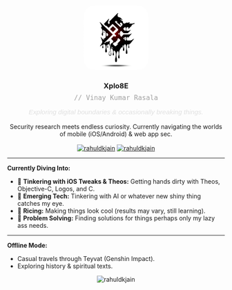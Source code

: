 <p align="center">
  <img src="xplo8e.jpeg" alt="Xplo8E Logo/Profile Pic" width="150" style="border-radius: 25px;"/> 
  </p>

<h3 align="center">Xplo8E</h3>
<p align="center" style="font-family: 'Share Tech Mono', monospace; color: #a0a0a0; font-size: 1.1em; margin-top: -0.5em; line-height: 1.2;">
  // Vinay Kumar Rasala 
  </p>
<p align="center" style="margin-top: 1em; font-family: 'Poppins', sans-serif; font-size: 1.1em; color: #e0e0e0;"> 
  <i>Exploring digital boundaries & occasionally breaking things.</i>
</p>

<p align="center">
  Security research meets endless curiosity. Currently navigating the worlds of mobile (iOS/Android) & web app sec.
</p>

<p align="center">
<a href="https://x.com/xplo8e" target="blank"><img align="center" src="https://cdn.jsdelivr.net/npm/simple-icons@3.0.1/icons/twitter.svg" alt="rahuldkjain" height="30" width="40" /></a>
<a href="https://www.linkedin.com/in/vinaykumarrasala" target="blank"><img align="center" src="https://cdn.jsdelivr.net/npm/simple-icons@3.0.1/icons/linkedin.svg" alt="rahuldkjain" height="30" width="40" /></a>
</p>

---

**Currently Diving Into:**

* <g-emoji class="g-emoji" alias="iphone" fallback-src="https://github.githubassets.com/images/icons/emoji/unicode/1f4f1.png">📱</g-emoji> **Tinkering with iOS Tweaks & Theos:** Getting hands dirty with Theos, Objective-C, Logos, and C.
* <g-emoji class="g-emoji" alias="brain" fallback-src="https://github.githubassets.com/images/icons/emoji/unicode/1f9e0.png">🧠</g-emoji> **Emerging Tech:** Tinkering with AI or whatever new shiny thing catches my eye.
* <g-emoji class="g-emoji" alias="rice_scene" fallback-src="https://github.githubassets.com/images/icons/emoji/unicode/1f391.png">🍚</g-emoji> **Ricing:** Making things look cool (results may vary, still learning).
* <g-emoji class="g-emoji" alias="wrench" fallback-src="https://github.githubassets.com/images/icons/emoji/unicode/1f527.png">🔧</g-emoji> **Problem Solving:** Finding solutions for things perhaps only my lazy ass needs.

---

**Offline Mode:**

* Casual travels through Teyvat (Genshin Impact).
* Exploring history & spiritual texts.

<p align="center"> <img src=https://github-readme-stats.vercel.app/api?username=xplo8e&show_icons=tru&theme=swift&rank_icon=github alt=rahuldkjain /> </p>

